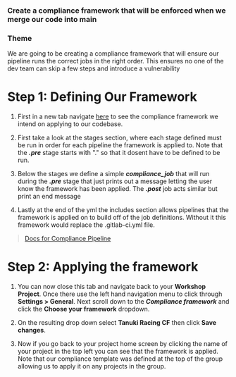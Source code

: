### Create a compliance framework that will be enforced when we merge our code into main

### Theme

We are going to be creating a compliance framework that will ensure our pipeline runs the correct jobs in the right order. This ensures no one of the dev team can skip a few steps and introduce a vulnerability

# Step 1: Defining Our Framework

1. First in a new tab navigate [here](https://gitlab.com/gitlab-learn-labs/sample-projects/tanuki-racing-compliance-framework/-/blob/main/.compliance-gitlab-ci.yml) to see the compliance framework we intend on applying to our codebase.
  
2. First take a look at the stages section, where each stage defined must be run in order for each pipeline the framework is applied to. Note that the ***.pre*** stage starts with "." so that it dosent have to be defined to be run.
  
3. Below the stages we define a simple ***compliance_job*** that will run during the ***.pre*** stage that just prints out a message letting the user know the framework has been applied. The ***.post*** job acts similar but print an end message 
  
4. Lastly at the end of the yml the includes section allows pipelines that the framework is applied on to build off of the job definitions. Without it this framework would replace the 
.gitlab-ci.yml file.

> [Docs for Compliance Pipeline](https://docs.gitlab.com/ee/user/group/compliance_frameworks.html#compliance-pipelines)

# Step 2: Applying the framework

1. You can now close this tab and navigate back to your **Workshop Project**. Once there use the left hand navigation menu to click through **Settings > General**. Next scroll down to the ***Compliance framework*** and click the **Choose your framework** dropdown.
  
2. On the resulting drop down select **Tanuki Racing CF** then click **Save changes**.
  
3. Now if you go back to your project home screen by clicking the name of your project in the top left you can see that the framework is applied. Note that our compliance template was defined at the top of the group allowing us to apply it on any projects in the group.